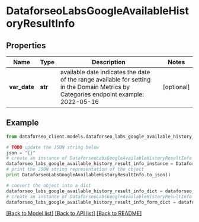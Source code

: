 # DataforseoLabsGoogleAvailableHistoryResultInfo


## Properties

Name | Type | Description | Notes
------------ | ------------- | ------------- | -------------
**var_date** | **str** | available date indicates the date of the range available for setting in the Domain Metrics by Categories endpoint example: 2022-05-16 | [optional] 

## Example

```python
from dataforseo_client.models.dataforseo_labs_google_available_history_result_info import DataforseoLabsGoogleAvailableHistoryResultInfo

# TODO update the JSON string below
json = "{}"
# create an instance of DataforseoLabsGoogleAvailableHistoryResultInfo from a JSON string
dataforseo_labs_google_available_history_result_info_instance = DataforseoLabsGoogleAvailableHistoryResultInfo.from_json(json)
# print the JSON string representation of the object
print DataforseoLabsGoogleAvailableHistoryResultInfo.to_json()

# convert the object into a dict
dataforseo_labs_google_available_history_result_info_dict = dataforseo_labs_google_available_history_result_info_instance.to_dict()
# create an instance of DataforseoLabsGoogleAvailableHistoryResultInfo from a dict
dataforseo_labs_google_available_history_result_info_form_dict = dataforseo_labs_google_available_history_result_info.from_dict(dataforseo_labs_google_available_history_result_info_dict)
```
[[Back to Model list]](../README.md#documentation-for-models) [[Back to API list]](../README.md#documentation-for-api-endpoints) [[Back to README]](../README.md)


